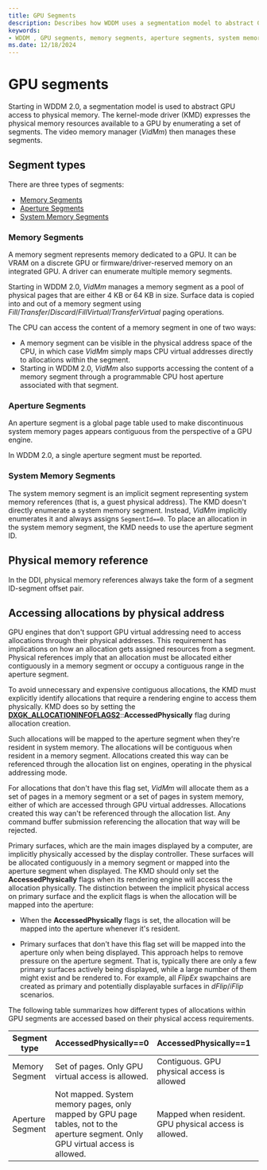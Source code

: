 ```yaml
---
title: GPU Segments
description: Describes how WDDM uses a segmentation model to abstract GPU access to physical memory.
keywords:
- WDDM , GPU segments, memory segments, aperture segments, system memory segments, physical memory reference, accessed physically, primary surfaces
ms.date: 12/18/2024
---
```


# GPU segments

Starting in WDDM 2.0, a segmentation model is used to abstract GPU access to physical memory. The kernel-mode driver (KMD) expresses the physical memory resources available to a GPU by enumerating a set of segments. The video memory manager (*VidMm*) then manages these segments.

## Segment types

There are three types of segments:

* [Memory Segments](#memory-segments)
* [Aperture Segments](#aperture-segments)
* [System Memory Segments](#system-memory-segments)

### Memory Segments

A memory segment represents memory dedicated to a GPU. It can be VRAM on a discrete GPU or firmware/driver-reserved memory on an integrated GPU. A driver can enumerate multiple memory segments.

Starting in WDDM 2.0, *VidMm* manages a memory segment as a pool of physical pages that are either 4 KB or 64 KB in size. Surface data is copied into and out of a memory segment using *Fill*/*Transfer*/*Discard*/*FillVirtual*/*TransferVirtual* paging operations.

The CPU can access the content of a memory segment in one of two ways:

* A memory segment can be visible in the physical address space of the CPU, in which case *VidMm* simply maps CPU virtual addresses directly to allocations within the segment.
* Starting in WDDM 2.0, *VidMm* also supports accessing the content of a memory segment through a programmable CPU host aperture associated with that segment.

### Aperture Segments

An aperture segment is a global page table used to make discontinuous system memory pages appears contiguous from the perspective of a GPU engine.

In WDDM 2.0, a single aperture segment must be reported.

### System Memory Segments

The system memory segment is an implicit segment representing system memory references (that is, a guest physical address). The KMD doesn't directly enumerate a system memory segment. Instead, *VidMm* implicitly enumerates it and always assigns `SegmentId==0`. To place an allocation in the system memory segment, the KMD needs to use the aperture segment ID.

## Physical memory reference

In the DDI, physical memory references always take the form of a segment ID-segment offset pair.

## Accessing allocations by physical address

GPU engines that don't support GPU virtual addressing need to access allocations through their physical addresses. This requirement has implications on how an allocation gets assigned resources from a segment. Physical references imply that an allocation must be allocated either contiguously in a memory segment or occupy a contiguous range in the aperture segment.

To avoid unnecessary and expensive contiguous allocations, the KMD must explicitly identify allocations that require a rendering engine to access them physically. KMD does so by setting the [**DXGK_ALLOCATIONINFOFLAGS2**](./dxgk-allocationinfoflags2.md)::**AccessedPhysically** flag during allocation creation.

Such allocations will be mapped to the aperture segment when they're resident in system memory. The allocations will be contiguous when resident in a memory segment. Allocations created this way can be referenced through the allocation list on engines, operating in the physical addressing mode.

For allocations that don't have this flag set, *VidMm* will allocate them as a set of pages in a memory segment or a set of pages in system memory, either of which are accessed through GPU virtual addresses. Allocations created this way can't be referenced through the allocation list. Any command buffer submission referencing the allocation that way will be rejected.

Primary surfaces, which are the main images displayed by a computer, are implicitly physically accessed by the display controller. These surfaces will be allocated contiguously in a memory segment or mapped into the aperture segment when displayed. The KMD should only set the **AccessedPhysically** flags when its rendering engine will access the allocation physically. The distinction between the implicit physical access on primary surface and the explicit flags is when the allocation will be mapped into the aperture:

* When the **AccessedPhysically** flags is set, the allocation will be mapped into the aperture whenever it's resident.

* Primary surfaces that don't have this flag set will be mapped into the aperture only when being displayed. This approach helps to remove pressure on the aperture segment. That is, typically there are only a few primary surfaces actively being displayed, while a large number of them might exist and be rendered to. For example, all *FlipEx* swapchains are created as primary and potentially displayable surfaces in *dFlip*/*iFlip* scenarios.

The following table summarizes how different types of allocations within GPU segments are accessed based on their physical access requirements.

| Segment type | AccessedPhysically==0 | AccessedPhysically==1 | Primary && AccessedPhysically==0 |
| ------------ | --------------------- | --------------------- | -------------------------------- |
| Memory Segment | Set of pages. Only GPU virtual access is allowed. | Contiguous. GPU physical access is allowed | Contiguous. Only GPU virtual access is allowed by rendering engines. |
| Aperture Segment | Not mapped. System memory pages, only mapped by GPU page tables, not to the aperture segment. Only GPU virtual access is allowed. | Mapped when resident. GPU physical access is allowed. | Mapped when displayed. Only GPU virtual access is allowed by rendering engines. |
